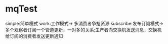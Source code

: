 # mqTest
simple:简单模式
work:工作模式-> 多消费者争抢资源
subscribe:发布订阅模式-> 多个观察者订阅一个管道更新，一对多的关系;生产者向交换机发送消息，交换机给订阅的消费者发送更新通知

